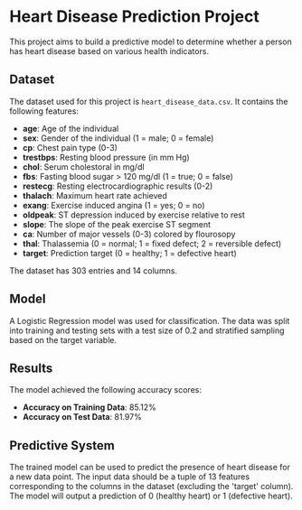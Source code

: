 # Heart Disease Prediction Project

This project aims to build a predictive model to determine whether a person has heart disease based on various health indicators.

## Dataset

The dataset used for this project is `heart_disease_data.csv`. It contains the following features:

* **age**: Age of the individual
* **sex**: Gender of the individual (1 = male; 0 = female)
* **cp**: Chest pain type (0-3)
* **trestbps**: Resting blood pressure (in mm Hg)
* **chol**: Serum cholestoral in mg/dl
* **fbs**: Fasting blood sugar > 120 mg/dl (1 = true; 0 = false)
* **restecg**: Resting electrocardiographic results (0-2)
* **thalach**: Maximum heart rate achieved
* **exang**: Exercise induced angina (1 = yes; 0 = no)
* **oldpeak**: ST depression induced by exercise relative to rest
* **slope**: The slope of the peak exercise ST segment
* **ca**: Number of major vessels (0-3) colored by flourosopy
* **thal**: Thalassemia (0 = normal; 1 = fixed defect; 2 = reversible defect)
* **target**: Prediction target (0 = healthy; 1 = defective heart)

The dataset has 303 entries and 14 columns.

## Model

A Logistic Regression model was used for classification. The data was split into training and testing sets with a test size of 0.2 and stratified sampling based on the target variable.

## Results

The model achieved the following accuracy scores:

* **Accuracy on Training Data**: 85.12%
* **Accuracy on Test Data**: 81.97%

## Predictive System

The trained model can be used to predict the presence of heart disease for a new data point. The input data should be a tuple of 13 features corresponding to the columns in the dataset (excluding the 'target' column). The model will output a prediction of 0 (healthy heart) or 1 (defective heart).
